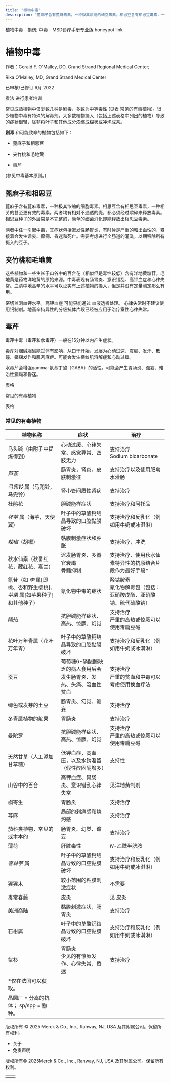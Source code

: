 ```yaml
---
title: "植物中毒"
description: "蓖麻子含有蓖麻毒素，一种极其浓缩的细胞毒素。相思豆含有相思豆毒素，一种相关的甚至更有效的毒素。两者均有相对不通透的壳，都必须经过嚼碎来释放毒素。相思豆种子的外层常是不完整的，简单的细菌消化即能释放出相思豆毒素。"
---
```


﻿植物中毒 \- 损伤; 中毒 \- MSD诊疗手册专业版 honeypot link

# 植物中毒

作者：Gerald F. O’Malley, DO, Grand Strand Regional Medical Center;

Rika O’Malley, MD, Grand Strand Medical Center

已审核/已修订 6月 2022

看法 进行患者培训

常见成熟植物中仅少数几种是剧毒，多数为中等毒性 (见表 常见的有毒植物)。很少植物中毒有特殊的解毒剂。大多数植物摄入（包括上述表格中列出的植物）导致的症状很轻，除非将叶子和其他成分浓缩成糊状或冲泡成茶。

**剧毒** 和可能致命的植物包括如下：

- 蓖麻子和相思豆

- 夹竹桃和毛地黄

- 毒芹


(参见中毒基本原则。)

## 蓖麻子和相思豆

蓖麻子含有蓖麻毒素，一种极其浓缩的细胞毒素。相思豆含有相思豆毒素，一种相关的甚至更有效的毒素。两者均有相对不通透的壳，都必须经过嚼碎来释放毒素。相思豆种子的外层常是不完整的，简单的细菌消化即能释放出相思豆毒素。

两者中任一引起中毒，其症状包括迟发性肠胃炎，有时候是严重的和出血性的，紧接着会发生谵妄、癫痫、昏迷和死亡。需要考虑进行全肠道的灌洗，以期移除所有摄入的豆子。

## 夹竹桃和毛地黄

这些植物和一些生长于山谷中的百合花（相似但是毒性较低）含有洋地黄糖苷。毛地黄是药物洋地黄的原始来源。中毒表现有肠胃炎、意识错乱、高钾血症和心律失常。血清中地高辛的水平可以证实有上述植物的摄入，但是并没有定量测定那么有用。

密切监测血钾水平。高钾血症 可能只能通过 血液透析处理。 心律失常时不建议使用钙制剂。地高辛特异性的分级抗体片段已经被应用于治疗室性心律失常。

## 毒芹

毒芹中毒（毒芹和水毒芹）一般在15分钟以内产生症状。

毒芹对烟碱胆碱能受体有影响，从口干开始，发展为心动过速、震颤、发汗、散瞳、癫痫发作和肌肉麻痹。可能会发生横纹肌溶解症和心动过缓。

水毒芹会增强gamma-氨基丁酸（GABA）的活性。可能会产生胃肠炎、谵妄、难治性癫痫和昏迷。

表格

常见的有毒植物

表格

### 常见的有毒植物

| 植物名称 | 症状 | 治疗 |
| --- | --- | --- |
| 乌头碱（由附子中提炼得到） | 心动过缓、心律失常、感觉异常、四肢无力 | 支持治疗<br>Sodium bicarbonate |
| _芦荟_ | 肠胃炎，肾炎，皮肤刺激征 | 支持治疗以及使用肥皂水灌肠 |
| _马兜铃_ 属（马兜铃，马兜铃） | 肾小管间质性肾病 | 支持治疗 |
| 杜鹃花 | 胆碱能样症状 | 支持治疗和阿托品 |
| _杯芋_ 属（海芋，天使翼） | 叶子中的草酸钙结晶导致的口腔黏膜破坏 | 支持治疗和反乳化（例如用牛奶或冰淇淋） |
| _辣椒_（胡椒） | 黏膜刺激症状和肿胀 | 支持治疗，冲洗 |
| 秋水仙素（秋番红花，藏红花、嘉兰） | 迟发肠胃炎、多器官衰竭<br>骨髓抑制 | 支持治疗、使用秋水仙素特异性的抗原结合片段作为最好手段\* |
| 氰苷（如 _李_ 属\[即桃、杏和野生樱桃\]、 _苹果_ 属\[如苹果种子\]和其他种子） | 氰化物中毒的症状 | 羟钴胺素<br>氰化物解毒包（包括：亚硝酸戊酯、亚硝酸钠、硫代硫酸钠） |
| 颠茄 | 抗胆碱能样症状、高热、惊厥、幻觉 | 支持治疗<br>严重的高热或惊厥可以使用毒扁豆碱 |
| 花叶万年青属（花叶万年青） | 叶子中的草酸钙结晶导致的口腔黏膜破坏 | 支持治疗和反乳化（例如用牛奶或冰淇淋） |
| 蚕豆 | 葡萄糖6-磷酸酶缺乏的病人食用后会发生肠胃炎、发热、头痛、溶血性贫血 | 支持治疗<br>严重的贫血和中毒可以考虑使用换血疗法 |
| 绿色或发芽的土豆 | 肠胃炎、幻觉、谵妄 | 支持治疗 |
| 冬青属植物的浆果 | 胃肠炎 | 支持治疗 |
| 曼陀罗 | 抗胆碱能样症状、高热、惊厥、幻觉 | 支持治疗<br>严重的高热或惊厥可以使用毒扁豆碱 |
| 天然甘草（人工添加甘草糖） | 低钾血症，高血压，以及水钠潴留（假性醛固酮增多） | 支持性 |
| 山谷中的百合 | 高钾血症、胃肠炎、意识错乱心律失常 | 见洋地黄制剂 |
| 槲寄生 | 胃肠炎 | 支持治疗 |
| 荨麻 | 局部的刺痛感和烧灼感 | 支持治疗 |
| 茄科类植物，常见的或木本的 | 肠胃炎、幻觉、谵妄 | 支持治疗 |
| 薄荷 | 肝脏毒性 | _N_-乙酰半胱胺 |
| _喜林芋_ 属 | 叶子中的草酸钙结晶导致的口腔黏膜破坏 | 支持治疗和反乳化（例如用牛奶或冰淇淋） |
| 猩猩木 | 较小范围的粘膜刺激症状 | 不需要 |
| 毒常春藤 | 皮炎 | 见 皮炎 |
| 美洲商陆 | 黏膜刺激症状，肠胃炎 | 支持治疗 |
| 石柑属 | 叶子中的草酸钙结晶导致的口腔黏膜破坏 | 支持治疗和反乳化（例如用牛奶或冰淇淋） |
| 紫杉 | 胃肠炎<br>少见的有惊厥发作、心律失常、昏迷 | 支持治疗 |
| \*仅在法国可以获取。 |
| 晶圆厂 = 分离的抗体； sp/spp = 物种。 |



版权所有 © 2025
Merck & Co., Inc., Rahway, NJ, USA 及其附属公司。保留所有权利。

- 关于
- 免责声明

版权所有© 2025Merck & Co., Inc., Rahway, NJ, USA 及其附属公司。保留所有权利。

|     |     |
| --- | --- |
|  |  |